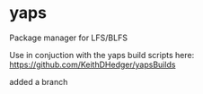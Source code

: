 # yaps
Package manager for LFS/BLFS

Use in conjuction with the yaps build scripts here:
https://github.com/KeithDHedger/yapsBuilds

added a branch
